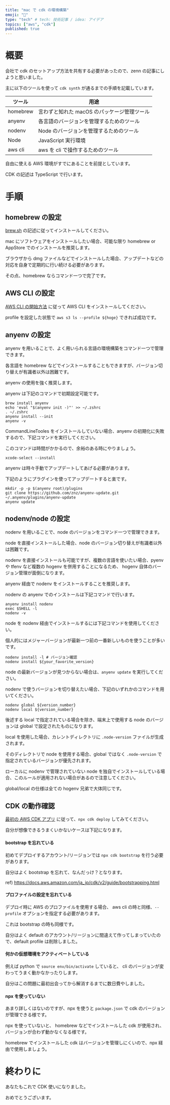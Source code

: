 ```yaml
---
title: "mac で cdk の環境構築"
emoji: "🦁"
type: "tech" # tech: 技術記事 / idea: アイデア
topics: ["aws", "cdk"]
published: true
---
```


# 概要

会社で cdk のセットアップ方法を共有する必要があったので、zenn の記事にしようと思いました。

主に以下のツールを使って `cdk synth` が通るまでの手順を記載しています。

| ツール   | 用途                                        |
| -------- | ------------------------------------------- |
| homebrew | 言わずと知れた macOS のパッケージ管理ツール |
| anyenv   | 各言語のバージョンを管理するためのツール    |
| nodenv   | Node のバージョンを管理するためのツール     |
| Node     | JavaScript 実行環境                         |
| aws cli  | aws を cli で操作するためのツール           |

自由に使える AWS 環境がすでにあることを前提としています。

CDK の記述は TypeScript で行います。

# 手順

## homebrew の設定

[brew.sh](https://brew.sh/ja/) の記述に従ってインストールしてください。

mac にソフトウェアをインストールしたい場合、可能な限り homebrew or AppStore でのインストールを推奨します。

ブラウザから dmg ファイルなどでインストールした場合、アップデートなどの対応を自身で定期的に行い続ける必要があります。

その点、homebrew ならコマンド一つで完了です。

## AWS CLI の設定

[AWS CLI の開始方法](https://docs.aws.amazon.com/ja_jp/cli/latest/userguide/getting-started-prereqs.html) に従って AWS CLI をインストールしてください。

profile を設定した状態で `aws s3 ls --profile ${hoge}` できれば成功です。

## anyenv の設定

anyenv を用いることで、よく用いられる言語の環境構築をコマンド一つで管理できます。

各言語を homebrew などでインストールすることもできますが、バージョン切り替えが有識者以外は困難です。

anyenv の使用を強く推奨します。

anyenv は下記のコマンドで初期設定可能です。

```
brew install anyenv
echo 'eval "$(anyenv init -)"' >> ~/.zshrc
. ~/.zshrc
anyenv install --init
anyenv -v
```

CommandLineTooles をインストールしていない場合、anyenv の初期化に失敗するので、下記コマンドを実行してください。

このコマンドは時間がかかるので、余裕のある時にやりましょう。

```
xcode-select --install
```

anyenv は時々手動でアップデートしてあげる必要があります。

下記のようにプラグインを使ってアップデートすると楽です。

```
mkdir -p -p $(anyenv root)/plugins
git clone https://github.com/znz/anyenv-update.git ~/.anyenv/plugins/anyenv-update
anyenv update
```

## nodenv/node の設定

nodenv を用いることで、node のバージョンをコマンド一つで管理できます。

node を直接インストールした場合、node のバージョン切り替えが有識者以外は困難です。

nodenv を直接インストールも可能ですが、複数の言語を使いたい場合、pyenv や tfenv など複数の hogenv を併用することになるため、 hogenv 自体のバージョン管理が面倒になります。

anyenv 経由で nodenv をインストールすることを推奨します。

nodenv の anyenv でのインストールは下記コマンドで行います。

```
anyenv install nodenv
exec $SHELL -l
nodenv -v
```

node を nodenv 経由でインストールするには下記コマンドを使用してください。

個人的にはメジャーバージョンが最新一つ前の一番新しいものを使うことが多いです。

```
nodenv install -l # バージョン確認
nodenv install ${your_favorite_version}
```

node の最新バージョンが見つからない場合は、`anyenv update` を実行してください。

nodenv で使うバージョンを切り替えたい場合、下記のいずれかのコマンドを用いてください。

```
nodenv global ${version_number}
nodenv local ${version_number}
```

後述する local で指定されている場合を除き、端末上で使用する node のバージョンは global で設定されたものになります。

local を使用した場合、カレントディレクトリに `.node-version` ファイルが生成されます。

そのディレクトリで node を使用する場合、global ではなく `.node-version` で指定されているバージョンが優先されます。

ローカルに nodenv で管理されていない node を独自でインストールしている場合、このルールが適用されない場合があるので注意してください。

global/local の仕様は全ての hogenv 兄弟で大体同じです。

## CDK の動作確認

[最初の AWS CDK アプリ](https://docs.aws.amazon.com/ja_jp/cdk/v2/guide/hello_world.html) に従って、`npx cdk deploy` してみてください。

自分が想像できるうまくいかないケースは下記になります。

#### bootstrap を忘れている

初めてデプロイするアカウント/リージョンでは `npx cdk bootstrap` を行う必要があります。

自分はよく bootstrap を忘れて、なんだっけ？となります。

ref) https://docs.aws.amazon.com/ja_jp/cdk/v2/guide/bootstrapping.html

#### プロファイルの設定を忘れている

デプロイ時に AWS のプロファイルを使用する場合、 aws cli の時と同様、`--profile` オプションを指定する必要があります。

これは bootstrap の時も同様です。

自分はよく default のアカウント/リージョンに間違えて作ってしまっていたので、default profile は削除しました。

#### 何かの仮想環境をアクティベートしている

例えば python で `source env/bin/activate` していると、 cli のバージョンが変わってうまく動かなかったりします。

自分はこの問題に最初出会ってから解消するまでに数日費やしました。

#### npx を使っていない

あまり詳しくはないのですが、npx を使うと `package.json` で cdk のバージョンが管理できる様です。

npx を使っていないと、 homebrew などでインストールした cdk が使用され、バージョンが合わず動かなくなる様です。

homebrew でインストールした cdk はバージョンを管理しにくいので、npx 経由で使用しましょう。

# 終わりに

あなたもこれで CDK 使いになりました。

おめでとうございます。
